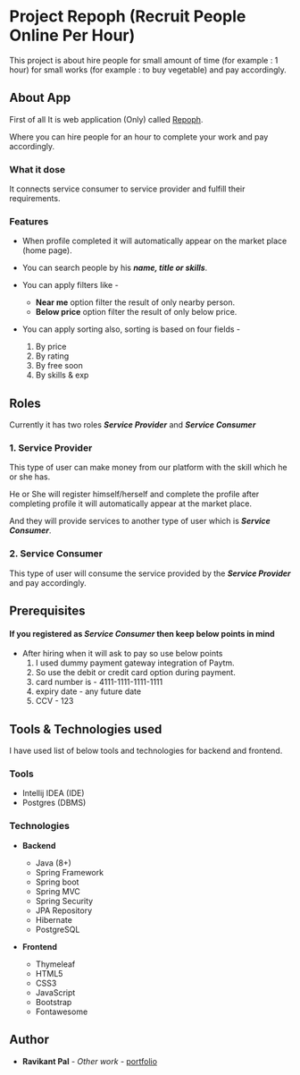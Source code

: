 # Project Repoph (Recruit People Online Per Hour)

This project is about hire people for small amount of time (for example : 1 hour) for small works (for example : to buy vegetable) and pay accordingly.

## About App

First of all It is web application (Only) called [Repoph](https://repoph.herokuapp.com).

Where you can hire people for an hour to complete your work and pay accordingly.

### What it dose

It connects service consumer to service provider and fulfill their requirements.

### Features
* When profile completed it will automatically appear on the market place (home page). 

* You can search people by his ***name, title or skills***. 

* You can apply filters like -
    * **Near me**  option filter the result of only nearby person.
    * **Below price**  option filter the result of only below price.
    
* You can apply sorting also, sorting is based on four fields -
    1. By price
    2. By rating
    3. By free soon
    4. By skills & exp

## Roles

Currently it has two roles ***Service Provider*** and ***Service Consumer***

### 1. Service Provider

This type of user can make money from our platform with the skill which he or she has.

He or She will register himself/herself and complete the profile after completing profile it will automatically appear at the market place.
  
And they will provide services to another type of user which is ***Service Consumer***.

### 2. Service Consumer

This type of user will consume the service provided by the ***Service Provider*** and pay accordingly.

## Prerequisites
#### If you registered as ***Service Consumer*** then keep below points in mind
*   After hiring when it will ask to pay so use below points
    1. I used dummy payment gateway integration of Paytm.
    2. So use the debit or credit card option during payment.
    3. card number is - 4111-1111-1111-1111
    4. expiry date - any future date
    5. CCV - 123
    
## Tools & Technologies used
I have used list of below tools and technologies for backend and frontend.
### Tools
* Intellij IDEA (IDE)
* Postgres (DBMS)
### Technologies
* **Backend**
    + Java (8+)
    + Spring Framework
    + Spring boot
    + Spring MVC
    + Spring Security
    + JPA Repository
    + Hibernate
    + PostgreSQL

* **Frontend**
    + Thymeleaf
    + HTML5
    + CSS3
    + JavaScript
    + Bootstrap
    + Fontawesome



## Author

- **Ravikant Pal** - _Other work_ - [portfolio](https://pol-alok.github.io/portfolio/)

